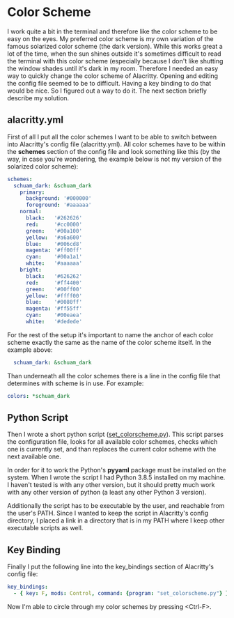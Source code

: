 # Color Scheme

I work quite a bit in the terminal and therefore like the color scheme to be
easy on the eyes. My preferred color scheme is my own variation of the famous
solarized color scheme (the dark version). While this works great a lot of the
time, when the sun shines outside it's sometimes difficult to read the terminal
with this color scheme (especially because I don't like shutting the window
shades until it's dark in my room. Therefore I needed an easy way to quickly
change the color scheme of Alacritty. Opening and editing the config file
seemed to be to difficult. Having a key binding to do that would be nice. So I
figured out a way to do it. The next section briefly describe my solution.


## alacritty.yml

First of all I put all the color schemes I want to be able to switch between
into Alacritty's config file (alacritty.yml). All color schemes have to be
within the **schemes** section of the config file and look something like this
(by the way, in case you're wondering, the example below is not my version of
the solarized color scheme):

```yaml
schemes:
  schuam_dark: &schuam_dark
    primary:
      background: '#000000'
      foreground: '#aaaaaa'
    normal:
      black:   '#262626'
      red:     '#cc0000'
      green:   '#00a100'
      yellow:  '#a6a600'
      blue:    '#006cd8'
      magenta: '#ff00ff'
      cyan:    '#00a1a1'
      white:   '#aaaaaa'
    bright:
      black:   '#626262'
      red:     '#ff4400'
      green:   '#00ff00'
      yellow:  '#ffff00'
      blue:    '#0080ff'
      magenta: '#ff55ff'
      cyan:    '#00eaea'
      white:   '#dedede'

```

For the rest of the setup it's important to name the anchor of each color
scheme exactly the same as the name of the color scheme itself. In the example
above:

```yaml
  schuam_dark: &schuam_dark
```

Than underneath all the color schemes there is a line in the config file that
determines with scheme is in use. For example:

```yaml
colors: *schuam_dark
```


## Python Script

Then I wrote a short python script ([set_colorscheme.py](set_colorscheme.py)).
This script parses the configuration file, looks for all available color
schemes, checks which one is currently set, and than replaces the current color
scheme with the next available one.

In order for it to work the Python's **pyyaml** package must be installed on
the system. When I wrote the script I had Python 3.8.5 installed on my machine.
I haven't tested is with any other version, but it should pretty much work with
any other version of python (a least any other Python 3 version).

Additionally the script has to be executable by the user, and reachable from
the user's PATH. Since I wanted to keep the script in Alacritty's config
directory, I placed a link in a directory that is in my PATH where I keep other
executable scripts as well.


## Key Binding

Finally I put the following line into the key_bindings section of Alacritty's
config file:

```yaml
key_bindings:
  - { key: F, mods: Control, command: {program: "set_colorscheme.py"} }
```

Now I'm able to circle through my color schemes by pressing \<Ctrl-F\>.


